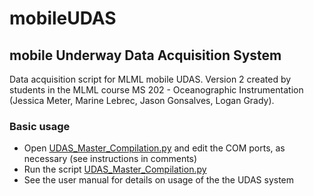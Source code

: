 # mobileUDAS
## mobile Underway Data Acquisition System

Data acquisition script for MLML mobile UDAS. Version 2 created by students in the MLML course MS 202 - Oceanographic Instrumentation (Jessica Meter, Marine Lebrec, Jason Gonsalves, Logan Grady).

### Basic usage

- Open [UDAS_Master_Compilation.py](UDAS_Master_Compilation.py) and edit the COM ports, as necessary (see instructions in comments)
- Run the script [UDAS_Master_Compilation.py](UDAS_Master_Compilation.py)
- See the user manual for details on usage of the the UDAS system
